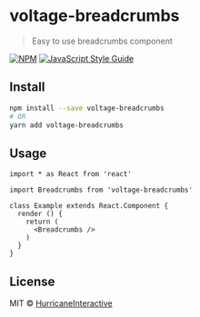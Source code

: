 # voltage-breadcrumbs

> Easy to use breadcrumbs component

[![NPM](https://img.shields.io/npm/v/voltage-breadcrumbs.svg)](https://www.npmjs.com/package/voltage-breadcrumbs) [![JavaScript Style Guide](https://img.shields.io/badge/code_style-standard-brightgreen.svg)](https://standardjs.com)

## Install

```bash
npm install --save voltage-breadcrumbs
# OR
yarn add voltage-breadcrumbs
```

## Usage

```tsx
import * as React from 'react'

import Breadcrumbs from 'voltage-breadcrumbs'

class Example extends React.Component {
  render () {
    return (
      <Breadcrumbs />
    )
  }
}
```

## License

MIT © [HurricaneInteractive](https://github.com/HurricaneInteractive)
